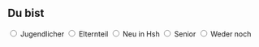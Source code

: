 ## Du bist

<label class="container">
  <input type="radio" name="radio" onclick="updateList()" value="Jugendlicher">
  <span class="checkmark"></span>
  Jugendlicher
</label>
<label class="container">
  <input type="radio" name="radio" onclick="updateList()" value="Eltern">
  <span class="checkmark"></span>
  Elternteil
</label>
<label class="container">
  <input type="radio" name="radio" onclick="updateList()" value="Neu_in_Hsh">
  <span class="checkmark"></span>
  Neu in Hsh
</label>
<label class="container">
  <input type="radio" name="radio" onclick="updateList()" value="Senior">
  <span class="checkmark"></span>
  Senior
</label>
<label class="container">
  <input type="radio" name="radio" onclick="updateList()" value="Startauswahl">
  <span class="checkmark"></span>
  Weder noch
</label>
<br>
<div id="list_">
</div>

<script type="text/javascript">
  window.onload = function() { 
    updateList();
  }
</script>
